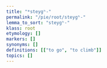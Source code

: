 ```yaml
---
title: "*steygʰ-"
permalink: "/pie/root/steygʰ-"
lemma_to_sort: "steygʰ-"
klass: root
etymology: []
markers: []
synonyms: []
definitions: [["to go", "to climb"]]
topics: []
---
```

